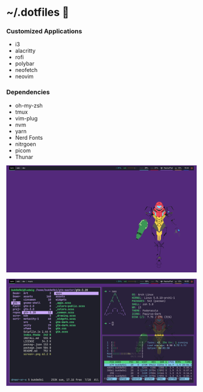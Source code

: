 # ~/.dotfiles 👾

### Customized Applications
* i3
* alacritty 
* rofi
* polybar
* neofetch
* neovim

### Dependencies
* oh-my-zsh
* tmux
* vim-plug
* nvm
* yarn
* Nerd Fonts
* nitrgoen
* picom
* Thunar

![main](https://raw.githubusercontent.com/buk0w5k1/dotfiles/master/main.png) <br />

![rice](https://raw.githubusercontent.com/buk0w5k1/dotfiles/master/rice.png) <br />
